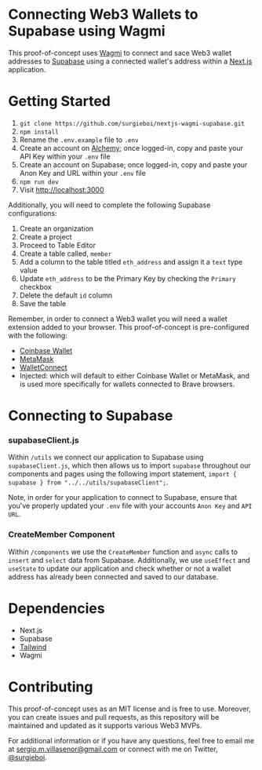 # Connecting Web3 Wallets to Supabase using Wagmi

This proof-of-concept uses [Wagmi](https://wagmi.sh/) to connect and sace Web3 wallet addresses to [Supabase](https://supabase.com/) using a connected wallet's address within a [Next.js](https://nextjs.org/) application.

# Getting Started

1. `git clone https://github.com/surgieboi/nextjs-wagmi-supabase.git`
2. `npm install`
3. Rename the `.env.example` file to `.env`
3. Create an account on [Alchemy](https://www.alchemy.com/); once logged-in, copy and paste your API Key within your `.env` file 
4. Create an account on Supabase; once logged-in, copy and paste your Anon Key and URL within your `.env` file 
5. `npm run dev`
6. Visit [http://localhost:3000](http://localhost:3000)

Additionally, you will need to complete the following Supabase configurations:

1. Create an organization
2. Create a project
3. Proceed to Table Editor
4. Create a table called, `member`
5. Add a column to the table titled `eth_address` and assign it a `text` type value
6. Update `eth_address` to be the Primary Key by checking the `Primary` checkbox
7. Delete the default `id` column
8. Save the table

Remember, in order to connect a Web3 wallet you will need a wallet extension added to your browser. This proof-of-concept is pre-configured with the following:

- [Coinbase Wallet](https://www.coinbase.com/wallet)
- [MetaMask](https://metamask.io/)
- [WalletConnect](https://walletconnect.com/)
- Injected: which will default to either Coinbase Wallet or MetaMask, and is used more specifically for wallets connected to Brave browsers.

# Connecting to Supabase

### supabaseClient.js

Within `/utils` we connect our application to Supabase using `supabaseClient.js`, which then allows us to import `supabase` throughout our components and pages using the following import statement, `import { supabase } from "../../utils/supabaseClient";`.

Note, in order for your application to connect to Supabase, ensure that you've properly updated your `.env` file with your accounts `Anon Key` and `API URL`.

### CreateMember Component

Within `/components` we use the `CreateMember` function and `async` calls to `insert` and `select` data from Supabase. Additionally, we use `useEffect` and `useState` to update our application and check whether or not a wallet address has already been connected and saved to our database.

# Dependencies

- Next.js
- Supabase
- [Tailwind](https://tailwindui.com/)
- Wagmi

# Contributing

This proof-of-concept uses as an MIT license and is free to use. Moreover, you can create issues and pull requests, as this repository will be maintained and updated as it supports various Web3 MVPs.

For additional information or if you have any questions, feel free to email me at [sergio.m.villasenor@gmail.com](mailto:sergio.m.villasenor@gmail.com) or connect with me on Twitter, [@surgieboi](https://twitter.com/surgieboi).

